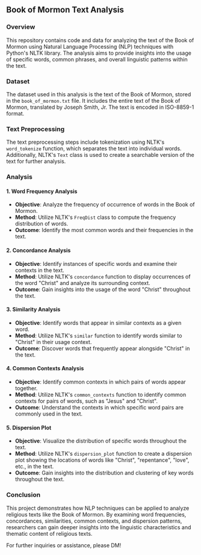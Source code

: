 ## Book of Mormon Text Analysis

### Overview
This repository contains code and data for analyzing the text of the Book of Mormon using Natural Language Processing (NLP) techniques with Python's NLTK library. The analysis aims to provide insights into the usage of specific words, common phrases, and overall linguistic patterns within the text.

### Dataset
The dataset used in this analysis is the text of the Book of Mormon, stored in the `book_of_mormon.txt` file. It includes the entire text of the Book of Mormon, translated by Joseph Smith, Jr. The text is encoded in ISO-8859-1 format.

### Text Preprocessing
The text preprocessing steps include tokenization using NLTK's `word_tokenize` function, which separates the text into individual words. Additionally, NLTK's `Text` class is used to create a searchable version of the text for further analysis.

### Analysis
#### 1. Word Frequency Analysis
- **Objective**: Analyze the frequency of occurrence of words in the Book of Mormon.
- **Method**: Utilize NLTK's `FreqDist` class to compute the frequency distribution of words.
- **Outcome**: Identify the most common words and their frequencies in the text.

#### 2. Concordance Analysis
- **Objective**: Identify instances of specific words and examine their contexts in the text.
- **Method**: Utilize NLTK's `concordance` function to display occurrences of the word "Christ" and analyze its surrounding context.
- **Outcome**: Gain insights into the usage of the word "Christ" throughout the text.

#### 3. Similarity Analysis
- **Objective**: Identify words that appear in similar contexts as a given word.
- **Method**: Utilize NLTK's `similar` function to identify words similar to "Christ" in their usage context.
- **Outcome**: Discover words that frequently appear alongside "Christ" in the text.

#### 4. Common Contexts Analysis
- **Objective**: Identify common contexts in which pairs of words appear together.
- **Method**: Utilize NLTK's `common_contexts` function to identify common contexts for pairs of words, such as "Jesus" and "Christ".
- **Outcome**: Understand the contexts in which specific word pairs are commonly used in the text.

#### 5. Dispersion Plot
- **Objective**: Visualize the distribution of specific words throughout the text.
- **Method**: Utilize NLTK's `dispersion_plot` function to create a dispersion plot showing the locations of words like "Christ", "repentance", "love", etc., in the text.
- **Outcome**: Gain insights into the distribution and clustering of key words throughout the text.

### Conclusion
This project demonstrates how NLP techniques can be applied to analyze religious texts like the Book of Mormon. By examining word frequencies, concordances, similarities, common contexts, and dispersion patterns, researchers can gain deeper insights into the linguistic characteristics and thematic content of religious texts.

For further inquiries or assistance, please DM!
